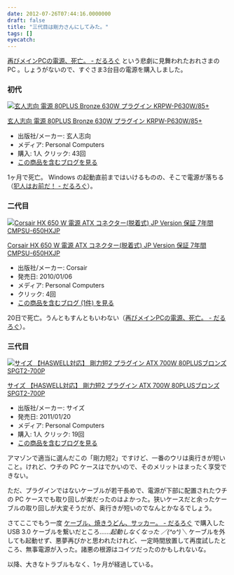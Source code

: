 ```yaml
---
date: 2012-07-26T07:44:16.0000000
draft: false
title: "三代目は剛力さんにしてみた。"
tags: []
eyecatch: 
---
```

<p><a href="https://blog.daruyanagi.jp/entry/2012/06/30/164750">&#x518D;&#x3073;&#x30E1;&#x30A4;&#x30F3;PC&#x306E;&#x96FB;&#x6E90;&#x3001;&#x6B7B;&#x4EA1;&#x3002; - &#x3060;&#x308B;&#x308D;&#x3050;</a> という悲劇に見舞われたおれさまの PC 。しょうがないので、すぐさま3台目の電源を購入しました。</p>

<div class="section">
<h3>初代</h3>
<p><div class="hatena-asin-detail"><a href="http://www.amazon.co.jp/exec/obidos/ASIN/B004ADTRQ6/bestylesnet-22/"><img src="https://images-fe.ssl-images-amazon.com/images/I/51mUMn3xY4L._SL160_.jpg" class="hatena-asin-detail-image" alt="玄人志向 電源 80PLUS Bronze 630W プラグイン KRPW-P630W/85+" title="玄人志向 電源 80PLUS Bronze 630W プラグイン KRPW-P630W/85+"></a><div class="hatena-asin-detail-info"><p class="hatena-asin-detail-title"><a href="http://www.amazon.co.jp/exec/obidos/ASIN/B004ADTRQ6/bestylesnet-22/">玄人志向 電源 80PLUS Bronze 630W プラグイン KRPW-P630W/85+</a></p><ul><li><span class="hatena-asin-detail-label">出版社/メーカー:</span> 玄人志向</li><li><span class="hatena-asin-detail-label">メディア:</span> Personal Computers</li><li><span class="hatena-asin-detail-label">購入</span>: 1人 <span class="hatena-asin-detail-label">クリック</span>: 43回</li><li><a href="http://d.hatena.ne.jp/asin/B004ADTRQ6/bestylesnet-22" target="_blank">この商品を含むブログを見る</a></li></ul></div><div class="hatena-asin-detail-foot"></div></div></p><p>1ヶ月で死亡。 Windows の起動直前まではいけるものの、そこで電源が落ちる（<a href="https://blog.daruyanagi.jp/entry/2012/06/10/223340">&#x72AF;&#x4EBA;&#x306F;&#x304A;&#x524D;&#x3060;&#xFF01; - &#x3060;&#x308B;&#x308D;&#x3050;</a>）。</p>

</div>
<div class="section">
<h3>二代目</h3>
<p><div class="hatena-asin-detail"><a href="http://www.amazon.co.jp/exec/obidos/ASIN/B002T1UWBA/bestylesnet-22/"><img src="https://images-fe.ssl-images-amazon.com/images/I/41hSleBkl6L._SL160_.jpg" class="hatena-asin-detail-image" alt="Corsair HX 650 W 電源 ATX コネクター(脱着式) JP Version 保証 7年間 CMPSU-650HXJP" title="Corsair HX 650 W 電源 ATX コネクター(脱着式) JP Version 保証 7年間 CMPSU-650HXJP"></a><div class="hatena-asin-detail-info"><p class="hatena-asin-detail-title"><a href="http://www.amazon.co.jp/exec/obidos/ASIN/B002T1UWBA/bestylesnet-22/">Corsair HX 650 W 電源 ATX コネクター(脱着式) JP Version 保証 7年間 CMPSU-650HXJP</a></p><ul><li><span class="hatena-asin-detail-label">出版社/メーカー:</span> Corsair</li><li><span class="hatena-asin-detail-label">発売日:</span> 2010/01/06</li><li><span class="hatena-asin-detail-label">メディア:</span> Personal Computers</li><li> <span class="hatena-asin-detail-label">クリック</span>: 4回</li><li><a href="http://d.hatena.ne.jp/asin/B002T1UWBA/bestylesnet-22" target="_blank">この商品を含むブログ (1件) を見る</a></li></ul></div><div class="hatena-asin-detail-foot"></div></div></p><p>20日で死亡。うんともすんともいわない（<a href="https://blog.daruyanagi.jp/entry/2012/06/30/164750">&#x518D;&#x3073;&#x30E1;&#x30A4;&#x30F3;PC&#x306E;&#x96FB;&#x6E90;&#x3001;&#x6B7B;&#x4EA1;&#x3002; - &#x3060;&#x308B;&#x308D;&#x3050;</a>）。</p>

</div>
<div class="section">
<h3>三代目</h3>
<p><div class="hatena-asin-detail"><a href="http://www.amazon.co.jp/exec/obidos/ASIN/B004J2XEAI/bestylesnet-22/"><img src="https://images-fe.ssl-images-amazon.com/images/I/513nh5wUfVL._SL160_.jpg" class="hatena-asin-detail-image" alt="サイズ 【HASWELL対応】 剛力短2 プラグイン ATX 700W 80PLUSブロンズ SPGT2-700P" title="サイズ 【HASWELL対応】 剛力短2 プラグイン ATX 700W 80PLUSブロンズ SPGT2-700P"></a><div class="hatena-asin-detail-info"><p class="hatena-asin-detail-title"><a href="http://www.amazon.co.jp/exec/obidos/ASIN/B004J2XEAI/bestylesnet-22/">サイズ 【HASWELL対応】 剛力短2 プラグイン ATX 700W 80PLUSブロンズ SPGT2-700P</a></p><ul><li><span class="hatena-asin-detail-label">出版社/メーカー:</span> サイズ</li><li><span class="hatena-asin-detail-label">発売日:</span> 2011/01/20</li><li><span class="hatena-asin-detail-label">メディア:</span> Personal Computers</li><li><span class="hatena-asin-detail-label">購入</span>: 1人 <span class="hatena-asin-detail-label">クリック</span>: 19回</li><li><a href="http://d.hatena.ne.jp/asin/B004J2XEAI/bestylesnet-22" target="_blank">この商品を含むブログを見る</a></li></ul></div><div class="hatena-asin-detail-foot"></div></div></p><p>アマゾンで適当に選んだこの「剛力短2」ですけど、一番のウリは奥行きが短いこと。けれど、ウチの PC ケースはでかいので、そのメリットはまったく享受できない。</p><p>ただ、プラグインではないケーブルが若干長めで、電源が下部に配置されたウチの PC ケースでも取り回しが楽だったのはよかった。狭いケースだと余ったケーブルの取り回しが大変そうだが、奥行きが短いのでなんとかなるでしょう。</p><p>さてここでもう一度 <a href="https://blog.daruyanagi.jp/entry/2012/05/24/063926">&#x30B1;&#x30FC;&#x30D6;&#x30EB;&#x3001;&#x713C;&#x304D;&#x3046;&#x3069;&#x3093;&#x3001;&#x30B5;&#x30C3;&#x30AB;&#x30FC;&#x3002; - &#x3060;&#x308B;&#x308D;&#x3050;</a> で購入した USB 3.0 ケーブルを繋いだところ……<i>起動しなくなった ／(^o^)＼ </i>ケーブルを外しても起動せず、悪夢再びかと思われたけれど、一定時間放置して再度試したところ、無事電源が入った。諸悪の根源はコイツだったのかもしれないな。</p><p>以降、大きなトラブルもなく、1ヶ月が経過している。</p>

</div>